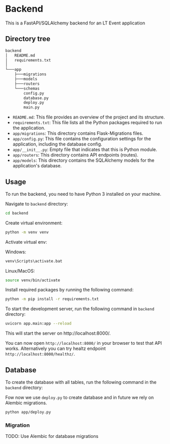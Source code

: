 # Backend
This is a FastAPI/SQLAlchemy backend for an LT Event application

## Directory tree
```bash
backend
│   README.md
│   requirements.txt
│
└───app
    ├───migrations
    ├───models
    ├───routers
    └───schemas
        config.py
        database.py
        deploy.py
        main.py
```

* `README.md`: This file provides an overview of the project and its structure.
* `requirements.txt`: This file lists all the Python packages required to run the application.
* `app/migrations`: This directory contains Flask-Migrations files.
* `app/config.py`: This file contains the configuration settings for the application, including the database config.
* `app/__init__.py`: Empty file that indicates that this is Python module.
* `app/routers`: This directory contains API endpoints (routes).
* `app/models`: This directory contains the SQLAlchemy models for the application's database.

## Usage
To run the backend, you need to have Python 3 installed on your machine.

Navigate to `backend` directory:

```bash
cd backend
```

Create virtual environment:

```bash
python -m venv venv
```

Activate virtual env:

Windows:
```bash
venv\Scripts\activate.bat
```

Linux/MacOS:
```bash
source venv/bin/activate
```

Install required packages by running the following command:

```bash
python -m pip install -r requirements.txt
```

To start the development server, run the following command in `backend` directory:

```bash
uvicorn app.main:app --reload
```

This will start the server on http://localhost:8000/.

You can now open `http://localhost:8000/` in your browser to test that API works. Alternatively you can try healtz endpoint `http://localhost:8000/healthz/`.

## Database
To create the database with all tables, run the following command in the `backend` directory:

Fow now we use `deploy.py` to create database and in future we rely on Alembic migrations.

```bash
python app/deploy.py
```

### Migration

TODO: Use Alembic for database migrations